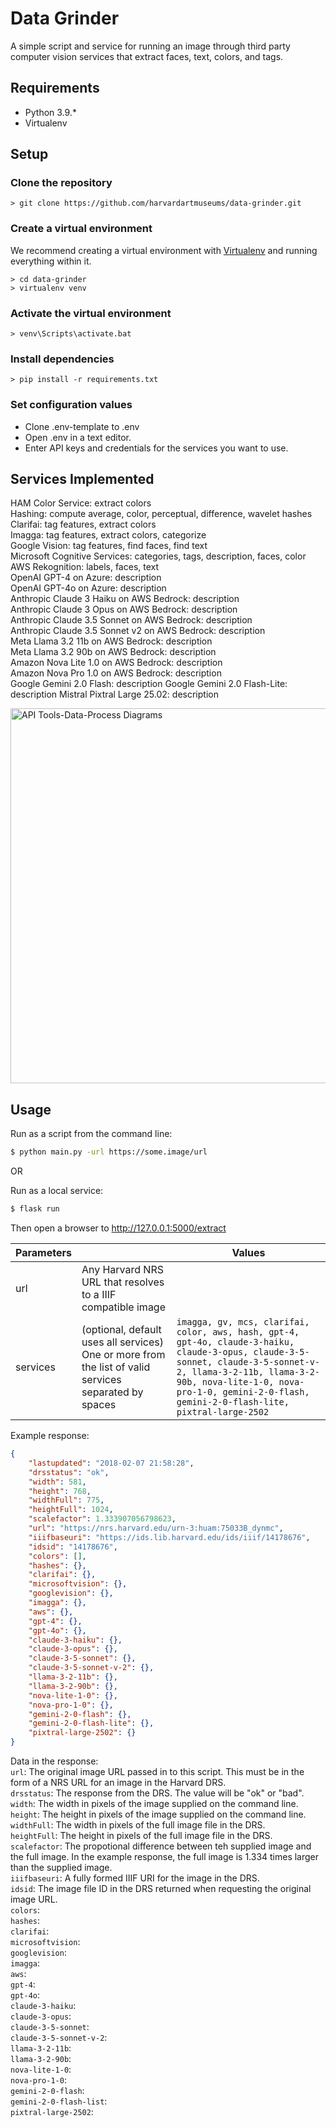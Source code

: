 # Data Grinder

A simple script and service for running an image through third party computer vision services that extract faces, text, colors, and tags.  

## Requirements

* Python 3.9.*
* Virtualenv


## Setup

### Clone the repository
```
> git clone https://github.com/harvardartmuseums/data-grinder.git
```

### Create a virtual environment
We recommend creating a virtual environment with [Virtualenv](https://pypi.org/project/virtualenv/) and running everything within it.

```
> cd data-grinder
> virtualenv venv
```

### Activate the virtual environment
```
> venv\Scripts\activate.bat
```

### Install dependencies
```
> pip install -r requirements.txt
```

### Set configuration values
* Clone .env-template to .env
* Open .env in a text editor.
* Enter API keys and credentials for the services you want to use.  

## Services Implemented

HAM Color Service: extract colors  
Hashing: compute average, color, perceptual, difference, wavelet hashes  
Clarifai: tag features, extract colors  
Imagga: tag features, extract colors, categorize  
Google Vision: tag features, find faces, find text  
Microsoft Cognitive Services: categories, tags, description, faces, color  
AWS Rekognition: labels, faces, text  
OpenAI GPT-4 on Azure: description   
OpenAI GPT-4o on Azure: description   
Anthropic Claude 3 Haiku on AWS Bedrock: description  
Anthropic Claude 3 Opus on AWS Bedrock: description  
Anthropic Claude 3.5 Sonnet on AWS Bedrock: description  
Anthropic Claude 3.5 Sonnet v2 on AWS Bedrock: description  
Meta Llama 3.2 11b on AWS Bedrock: description  
Meta Llama 3.2 90b on AWS Bedrock: description  
Amazon Nova Lite 1.0 on AWS Bedrock: description  
Amazon Nova Pro 1.0 on AWS Bedrock: description  
Google Gemini 2.0 Flash: description
Google Gemini 2.0 Flash-Lite: description
Mistral Pixtral Large 25.02: description  

<img width="600" alt="API Tools-Data-Process Diagrams" src="https://github.com/user-attachments/assets/daebb9a8-589d-4bee-bca6-688a774e522d" />

## Usage

Run as a script from the command line:
```sh
$ python main.py -url https://some.image/url
```
OR

Run as a local service: 
```sh
$ flask run 
```
Then open a  browser to http://127.0.0.1:5000/extract

Parameters |  | Values
------------ | ------------- | -------------
url | Any Harvard NRS URL that resolves to a IIIF compatible image
services | (optional, default uses all services) One or more from the list of valid services separated by spaces | `imagga, gv, mcs, clarifai, color, aws, hash, gpt-4, gpt-4o, claude-3-haiku, claude-3-opus, claude-3-5-sonnet, claude-3-5-sonnet-v-2, llama-3-2-11b, llama-3-2-90b, nova-lite-1-0, nova-pro-1-0, gemini-2-0-flash, gemini-2-0-flash-lite, pixtral-large-2502`


Example response:
```json
{
    "lastupdated": "2018-02-07 21:58:28",
    "drsstatus": "ok",
    "width": 581,
    "height": 768,
    "widthFull": 775,
    "heightFull": 1024,
    "scalefactor": 1.333907056798623,    
    "url": "https://nrs.harvard.edu/urn-3:huam:75033B_dynmc",    
    "iiifbaseuri": "https://ids.lib.harvard.edu/ids/iiif/14178676",
    "idsid": "14178676",
    "colors": [],
    "hashes": {},
    "clarifai": {},
    "microsoftvision": {},
    "googlevision": {},    
    "imagga": {},
    "aws": {},
    "gpt-4": {},
    "gpt-4o": {},
    "claude-3-haiku": {},
    "claude-3-opus": {},
    "claude-3-5-sonnet": {},
    "claude-3-5-sonnet-v-2": {},
    "llama-3-2-11b": {},
    "llama-3-2-90b": {},
    "nova-lite-1-0": {},
    "nova-pro-1-0": {},
    "gemini-2-0-flash": {}, 
    "gemini-2-0-flash-lite": {},
    "pixtral-large-2502": {}
}
```

Data in the response:  
`url`: The original image URL passed in to this script. This must be in the form of a NRS URL for an image in the Harvard DRS.  
`drsstatus`: The response from the DRS. The value will be "ok" or "bad".  
`width`: The width in pixels of the image supplied on the command line.  
`height`: The height in pixels of the image supplied on the command line.  
`widthFull`: The width in pixels of the full image file in the DRS.  
`heightFull`: The height in pixels of the full image file in the DRS.  
`scalefactor`: The propotional difference between teh supplied image and the full image. In the example response, the full image is 1.334 times larger than the supplied image.  
`iiifbaseuri`: A fully formed IIIF URI for the image in the DRS.  
`idsid`: The image file ID in the DRS returned when requesting the original image URL.  
`colors`:  
`hashes`:  
`clarifai`:   
`microsoftvision`:  
`googlevision`:  
`imagga`:  
`aws`:  
`gpt-4`:  
`gpt-4o`:  
`claude-3-haiku`:  
`claude-3-opus`:  
`claude-3-5-sonnet`:  
`claude-3-5-sonnet-v-2`:  
`llama-3-2-11b`:  
`llama-3-2-90b`:  
`nova-lite-1-0`:  
`nova-pro-1-0`:  
`gemini-2-0-flash`:  
`gemini-2-0-flash-list`:  
`pixtral-large-2502`:  